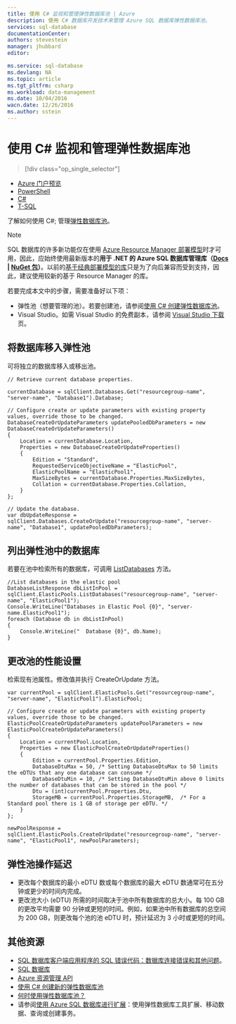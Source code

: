 ```yaml
---
title: 使用 C# 监视和管理弹性数据库池 | Azure
description: 使用 C# 数据库开发技术来管理 Azure SQL 数据库弹性数据库池。
services: sql-database
documentationCenter: 
authors: stevestein
manager: jhubbard
editor: 

ms.service: sql-database
ms.devlang: NA
ms.topic: article
ms.tgt_pltfrm: csharp
ms.workload: data-management
ms.date: 10/04/2016
wacn.date: 12/26/2016
ms.author: sstein
---
```


# 使用 C# 监视和管理弹性数据库池 

> [!div class="op_single_selector"]
- [Azure 门户预览](./sql-database-elastic-pool-manage-portal.md)
- [PowerShell](./sql-database-elastic-pool-manage-powershell.md)
- [C#](./sql-database-elastic-pool-manage-csharp.md)
- [T-SQL](./sql-database-elastic-pool-manage-tsql.md)

了解如何使用 C#; 管理[弹性数据库池](./sql-database-elastic-pool.md)。

>[!NOTE]
> SQL 数据库的许多新功能仅在使用 [Azure Resource Manager 部署模型](../azure-resource-manager/resource-group-overview.md)时才可用，因此，应始终使用最新版本的**用于 .NET 的 Azure SQL 数据库管理库（[Docs](https://msdn.microsoft.com/zh-cn/library/azure/mt349017.aspx) | [NuGet 包](https://www.nuget.org/packages/Microsoft.Azure.Management.Sql)）**。以前的[基于经典部署模型的库](https://www.nuget.org/packages/Microsoft.WindowsAzure.Management.Sql)只是为了向后兼容而受到支持，因此，建议使用较新的基于 Resource Manager 的库。

若要完成本文中的步骤，需要准备好以下项：

- 弹性池（想要管理的池）。若要创建池，请参阅[使用 C# 创建弹性数据库池](./sql-database-elastic-pool-create-csharp.md)。
- Visual Studio。如需 Visual Studio 的免费副本，请参阅 [Visual Studio 下载](https://www.visualstudio.com/downloads/download-visual-studio-vs)页。

## 将数据库移入弹性池

可将独立的数据库移入或移出池。

    // Retrieve current database properties.

    currentDatabase = sqlClient.Databases.Get("resourcegroup-name", "server-name", "Database1").Database;

    // Configure create or update parameters with existing property values, override those to be changed.
    DatabaseCreateOrUpdateParameters updatePooledDbParameters = new DatabaseCreateOrUpdateParameters()
    {
        Location = currentDatabase.Location,
        Properties = new DatabaseCreateOrUpdateProperties()
        {
            Edition = "Standard",
            RequestedServiceObjectiveName = "ElasticPool",
            ElasticPoolName = "ElasticPool1",
            MaxSizeBytes = currentDatabase.Properties.MaxSizeBytes,
            Collation = currentDatabase.Properties.Collation,
        }
    };

    // Update the database.
    var dbUpdateResponse = sqlClient.Databases.CreateOrUpdate("resourcegroup-name", "server-name", "Database1", updatePooledDbParameters);

## 列出弹性池中的数据库

若要在池中检索所有的数据库，可调用 [ListDatabases](https://msdn.microsoft.com/zh-cn/library/microsoft.azure.management.sql.elasticpooloperationsextensions.listdatabases) 方法。

    //List databases in the elastic pool
    DatabaseListResponse dbListInPool = sqlClient.ElasticPools.ListDatabases("resourcegroup-name", "server-name", "ElasticPool1");
    Console.WriteLine("Databases in Elastic Pool {0}", "server-name.ElasticPool1");
    foreach (Database db in dbListInPool)
    {
        Console.WriteLine("  Database {0}", db.Name);
    }

## 更改池的性能设置

检索现有池属性。修改值并执行 CreateOrUpdate 方法。

    var currentPool = sqlClient.ElasticPools.Get("resourcegroup-name", "server-name", "ElasticPool1").ElasticPool;

    // Configure create or update parameters with existing property values, override those to be changed.
    ElasticPoolCreateOrUpdateParameters updatePoolParameters = new ElasticPoolCreateOrUpdateParameters()
    {
        Location = currentPool.Location,
        Properties = new ElasticPoolCreateOrUpdateProperties()
        {
            Edition = currentPool.Properties.Edition,
            DatabaseDtuMax = 50, /* Setting DatabaseDtuMax to 50 limits the eDTUs that any one database can consume */
            DatabaseDtuMin = 10, /* Setting DatabaseDtuMin above 0 limits the number of databases that can be stored in the pool */
            Dtu = (int)currentPool.Properties.Dtu,
            StorageMB = currentPool.Properties.StorageMB,  /* For a Standard pool there is 1 GB of storage per eDTU. */
        }
    };

    newPoolResponse = sqlClient.ElasticPools.CreateOrUpdate("resourcegroup-name", "server-name", "ElasticPool1", newPoolParameters);

## 弹性池操作延迟

- 更改每个数据库的最小 eDTU 数或每个数据库的最大 eDTU 数通常可在五分钟或更少的时间内完成。
- 更改池大小 (eDTU) 所需的时间取决于池中所有数据库的总大小。每 100 GB 的更改平均需要 90 分钟或更短的时间。例如，如果池中所有数据库的总空间为 200 GB，则更改每个池的池 eDTU 时，预计延迟为 3 小时或更短的时间。

## 其他资源

- [SQL 数据库客户端应用程序的 SQL 错误代码：数据库连接错误和其他问题](./sql-database-develop-error-messages.md)。
- [SQL 数据库](./index.md)
- [Azure 资源管理 API](https://msdn.microsoft.com/zh-cn/library/azure/dn948464.aspx)
- [使用 C# 创建新的弹性数据库池](./sql-database-elastic-pool-create-csharp.md)
- [何时使用弹性数据库池？](./sql-database-elastic-pool-guidance.md)
- 请参阅[使用 Azure SQL 数据库进行扩展](./sql-database-elastic-scale-introduction.md)：使用弹性数据库工具扩展、移动数据、查询或创建事务。

<!---HONumber=Mooncake_Quality_Review_1215_2016-->